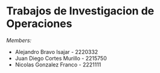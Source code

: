 # Trabajos de Investigacion de Operaciones
*Members:* 
- Alejandro Bravo Isajar - 2220332
- Juan Diego Cortes Murillo - 2215750
- Nicolas Gonzalez Franco - 2221111
